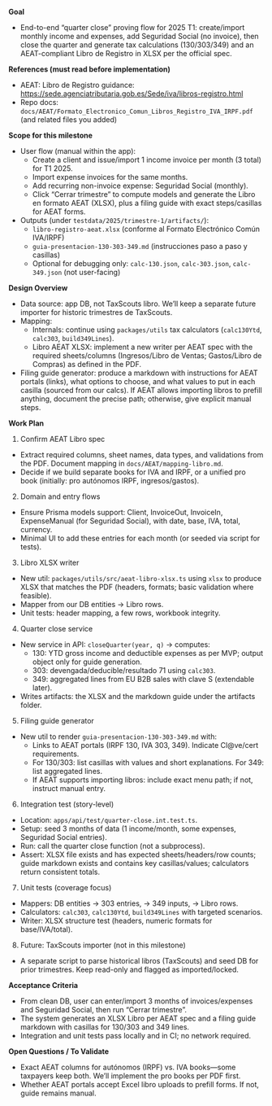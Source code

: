 **Goal**
- End-to-end “quarter close” proving flow for 2025 T1: create/import monthly income and expenses, add Seguridad Social (no invoice), then close the quarter and generate tax calculations (130/303/349) and an AEAT-compliant Libro de Registro in XLSX per the official spec.

**References (must read before implementation)**
- AEAT: Libro de Registro guidance: https://sede.agenciatributaria.gob.es/Sede/iva/libros-registro.html
- Repo docs: `docs/AEAT/Formato_Electronico_Comun_Libros_Registro_IVA_IRPF.pdf` (and related files you added)

**Scope for this milestone**
- User flow (manual within the app):
  - Create a client and issue/import 1 income invoice per month (3 total) for T1 2025.
  - Import expense invoices for the same months.
  - Add recurring non-invoice expense: Seguridad Social (monthly).
  - Click “Cerrar trimestre” to compute models and generate the Libro en formato AEAT (XLSX), plus a filing guide with exact steps/casillas for AEAT forms.
- Outputs (under `testdata/2025/trimestre-1/artifacts/`):
  - `libro-registro-aeat.xlsx` (conforme al Formato Electrónico Común IVA/IRPF)
  - `guia-presentacion-130-303-349.md` (instrucciones paso a paso y casillas)
  - Optional for debugging only: `calc-130.json`, `calc-303.json`, `calc-349.json` (not user-facing)

**Design Overview**
- Data source: app DB, not TaxScouts libro. We’ll keep a separate future importer for historic trimestres de TaxScouts.
- Mapping:
  - Internals: continue using `packages/utils` tax calculators (`calc130Ytd`, `calc303`, `build349Lines`).
  - Libro AEAT XLSX: implement a new writer per AEAT spec with the required sheets/columns (Ingresos/Libro de Ventas; Gastos/Libro de Compras) as defined in the PDF.
- Filing guide generator: produce a markdown with instructions for AEAT portals (links), what options to choose, and what values to put in each casilla (sourced from our calcs). If AEAT allows importing libros to prefill anything, document the precise path; otherwise, give explicit manual steps.

**Work Plan**
1) Confirm AEAT Libro spec
- Extract required columns, sheet names, data types, and validations from the PDF. Document mapping in `docs/AEAT/mapping-libro.md`.
- Decide if we build separate books for IVA and IRPF, or a unified pro book (initially: pro autónomos IRPF, ingresos/gastos).

2) Domain and entry flows
- Ensure Prisma models support: Client, InvoiceOut, InvoiceIn, ExpenseManual (for Seguridad Social), with date, base, IVA, total, currency.
- Minimal UI to add these entries for each month (or seeded via script for tests).

3) Libro XLSX writer
- New util: `packages/utils/src/aeat-libro-xlsx.ts` using `xlsx` to produce XLSX that matches the PDF (headers, formats; basic validation where feasible).
- Mapper from our DB entities → Libro rows.
- Unit tests: header mapping, a few rows, workbook integrity.

4) Quarter close service
- New service in API: `closeQuarter(year, q)` → computes:
  - 130: YTD gross income and deductible expenses as per MVP; output object only for guide generation.
  - 303: devengada/deducible/resultado 71 using `calc303`.
  - 349: aggregated lines from EU B2B sales with clave S (extendable later).
- Writes artifacts: the XLSX and the markdown guide under the artifacts folder.

5) Filing guide generator
- New util to render `guia-presentacion-130-303-349.md` with:
  - Links to AEAT portals (IRPF 130, IVA 303, 349). Indicate Cl@ve/cert requirements.
  - For 130/303: list casillas with values and short explanations. For 349: list aggregated lines.
  - If AEAT supports importing libros: include exact menu path; if not, instruct manual entry.

6) Integration test (story-level)
- Location: `apps/api/test/quarter-close.int.test.ts`.
- Setup: seed 3 months of data (1 income/month, some expenses, Seguridad Social entries).
- Run: call the quarter close function (not a subprocess).
- Assert: XLSX file exists and has expected sheets/headers/row counts; guide markdown exists and contains key casillas/values; calculators return consistent totals.

7) Unit tests (coverage focus)
- Mappers: DB entities → 303 entries, → 349 inputs, → Libro rows.
- Calculators: `calc303`, `calc130Ytd`, `build349Lines` with targeted scenarios.
- Writer: XLSX structure test (headers, numeric formats for base/IVA/total).

8) Future: TaxScouts importer (not in this milestone)
- A separate script to parse historical libros (TaxScouts) and seed DB for prior trimestres. Keep read-only and flagged as imported/locked.

**Acceptance Criteria**
- From clean DB, user can enter/import 3 months of invoices/expenses and Seguridad Social, then run “Cerrar trimestre”.
- The system generates an XLSX Libro per AEAT spec and a filing guide markdown with casillas for 130/303 and 349 lines.
- Integration and unit tests pass locally and in CI; no network required.

**Open Questions / To Validate**
- Exact AEAT columns for autónomos (IRPF) vs. IVA books—some taxpayers keep both. We’ll implement the pro books per PDF first.
- Whether AEAT portals accept Excel libro uploads to prefill forms. If not, guide remains manual.

